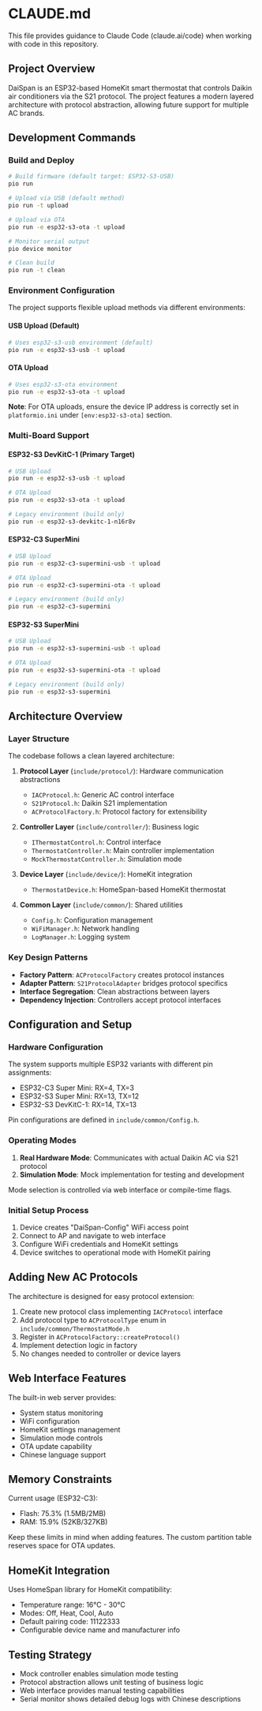 # CLAUDE.md

This file provides guidance to Claude Code (claude.ai/code) when working with code in this repository.

## Project Overview

DaiSpan is an ESP32-based HomeKit smart thermostat that controls Daikin air conditioners via the S21 protocol. The project features a modern layered architecture with protocol abstraction, allowing future support for multiple AC brands.

## Development Commands

### Build and Deploy
```bash
# Build firmware (default target: ESP32-S3-USB)
pio run

# Upload via USB (default method)
pio run -t upload

# Upload via OTA
pio run -e esp32-s3-ota -t upload

# Monitor serial output
pio device monitor

# Clean build
pio run -t clean
```

### Environment Configuration
The project supports flexible upload methods via different environments:

#### USB Upload (Default)
```bash
# Uses esp32-s3-usb environment (default)
pio run -e esp32-s3-usb -t upload
```

#### OTA Upload
```bash
# Uses esp32-s3-ota environment
pio run -e esp32-s3-ota -t upload
```

**Note**: For OTA uploads, ensure the device IP address is correctly set in `platformio.ini` under `[env:esp32-s3-ota]` section.

### Multi-Board Support

#### ESP32-S3 DevKitC-1 (Primary Target)
```bash
# USB Upload
pio run -e esp32-s3-usb -t upload

# OTA Upload  
pio run -e esp32-s3-ota -t upload

# Legacy environment (build only)
pio run -e esp32-s3-devkitc-1-n16r8v
```

#### ESP32-C3 SuperMini
```bash
# USB Upload
pio run -e esp32-c3-supermini-usb -t upload

# OTA Upload
pio run -e esp32-c3-supermini-ota -t upload

# Legacy environment (build only)
pio run -e esp32-c3-supermini
```

#### ESP32-S3 SuperMini
```bash
# USB Upload
pio run -e esp32-s3-supermini-usb -t upload

# OTA Upload
pio run -e esp32-s3-supermini-ota -t upload

# Legacy environment (build only)
pio run -e esp32-s3-supermini
```

## Architecture Overview

### Layer Structure
The codebase follows a clean layered architecture:

1. **Protocol Layer** (`include/protocol/`): Hardware communication abstractions
   - `IACProtocol.h`: Generic AC control interface
   - `S21Protocol.h`: Daikin S21 implementation
   - `ACProtocolFactory.h`: Protocol factory for extensibility

2. **Controller Layer** (`include/controller/`): Business logic
   - `IThermostatControl.h`: Control interface
   - `ThermostatController.h`: Main controller implementation
   - `MockThermostatController.h`: Simulation mode

3. **Device Layer** (`include/device/`): HomeKit integration
   - `ThermostatDevice.h`: HomeSpan-based HomeKit thermostat

4. **Common Layer** (`include/common/`): Shared utilities
   - `Config.h`: Configuration management
   - `WiFiManager.h`: Network handling
   - `LogManager.h`: Logging system

### Key Design Patterns
- **Factory Pattern**: `ACProtocolFactory` creates protocol instances
- **Adapter Pattern**: `S21ProtocolAdapter` bridges protocol specifics
- **Interface Segregation**: Clean abstractions between layers
- **Dependency Injection**: Controllers accept protocol interfaces

## Configuration and Setup

### Hardware Configuration
The system supports multiple ESP32 variants with different pin assignments:
- ESP32-C3 Super Mini: RX=4, TX=3
- ESP32-S3 Super Mini: RX=13, TX=12
- ESP32-S3 DevKitC-1: RX=14, TX=13

Pin configurations are defined in `include/common/Config.h`.

### Operating Modes
1. **Real Hardware Mode**: Communicates with actual Daikin AC via S21 protocol
2. **Simulation Mode**: Mock implementation for testing and development

Mode selection is controlled via web interface or compile-time flags.

### Initial Setup Process
1. Device creates "DaiSpan-Config" WiFi access point
2. Connect to AP and navigate to web interface
3. Configure WiFi credentials and HomeKit settings
4. Device switches to operational mode with HomeKit pairing

## Adding New AC Protocols

The architecture is designed for easy protocol extension:

1. Create new protocol class implementing `IACProtocol` interface
2. Add protocol type to `ACProtocolType` enum in `include/common/ThermostatMode.h`
3. Register in `ACProtocolFactory::createProtocol()`
4. Implement detection logic in factory
5. No changes needed to controller or device layers

## Web Interface Features

The built-in web server provides:
- System status monitoring
- WiFi configuration
- HomeKit settings management
- Simulation mode controls
- OTA update capability
- Chinese language support

## Memory Constraints

Current usage (ESP32-C3):
- Flash: 75.3% (1.5MB/2MB)
- RAM: 15.9% (52KB/327KB)

Keep these limits in mind when adding features. The custom partition table reserves space for OTA updates.

## HomeKit Integration

Uses HomeSpan library for HomeKit compatibility:
- Temperature range: 16°C - 30°C
- Modes: Off, Heat, Cool, Auto
- Default pairing code: 11122333
- Configurable device name and manufacturer info

## Testing Strategy

- Mock controller enables simulation mode testing
- Protocol abstraction allows unit testing of business logic
- Web interface provides manual testing capabilities
- Serial monitor shows detailed debug logs with Chinese descriptions